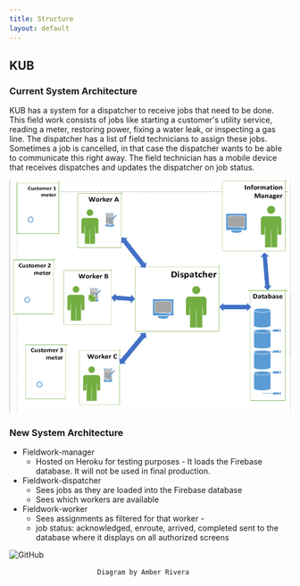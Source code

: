 ```yaml
---
title: Structure
layout: default
---
```

## KUB
### Current System Architecture
KUB has a system for a dispatcher to receive jobs that need to be done. This field work consists of jobs like starting a customer's utility service, reading a meter, restoring power, fixing a water leak, or inspecting a gas line.	The dispatcher has a list of field technicians to assign these jobs. Sometimes a job is cancelled, in that case the dispatcher wants to be able to communicate this right away. The field technician has a mobile device that receives dispatches and updates the dispatcher on job status.


![GitHub](./images/current-method.png)


### New System Architecture
* Fieldwork-manager
  * Hosted on Heroku for testing purposes - It loads the Firebase database. It will not be used in final production.
* Fieldwork-dispatcher
  * Sees jobs as they are loaded into the Firebase database
  * Sees which workers are available
* Fieldwork-worker
  * Sees assignments as filtered for that worker -
  * job status: acknowledged, enroute, arrived, completed sent to the database where it displays on all authorized screens

![GitHub](./images/system-architecture.jpg)

                          Diagram by Amber Rivera
